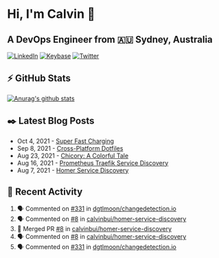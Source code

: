 # Hi, I'm Calvin 🍭
## A DevOps Engineer from 🇦🇺 Sydney, Australia</h3>

[![LinkedIn](https://img.shields.io/badge/-c–bui-0077B5?style=flat-square&labelColor=0077B5&logo=LinkedIn&logoColor=white)](https://www.linkedin.com/in/c-bui/)
[![Keybase](https://img.shields.io/badge/-calvinbui-ff6f21?style=flat-square&labelColor=ff6f21&logo=Keybase&logoColor=white)](https://keybase.io/calvinbui)
[![Twitter](https://img.shields.io/badge/-ASAPCalvin-1DA1F2?style=flat-square&labelColor=1DA1F2&logo=Twitter&logoColor=white)](https://twitter.com/ASAPCalvin)

<!-- https://github.com/rishavanand/github-profilinator -->
## ⚡ GitHub Stats
[![Anurag's github stats](https://github-readme-stats.vercel.app/api?username=calvinbui&count_private=true&hide_title=true)](https://github.com/anuraghazra/github-readme-stats)

<!-- https://github.com/gautamkrishnar/blog-post-workflow -->
## ✒️ Latest Blog Posts

<!-- BLOG-POST-LIST:START -->
- Oct 4, 2021 - [Super Fast Charging](https://calvin.me/super-fast-charging)
- Sep 8, 2021 - [Cross-Platform Dotfiles](https://calvin.me/cross-platform-dotfiles)
- Aug 23, 2021 - [Chicory: A Colorful Tale](https://calvin.me/chicory)
- Aug 16, 2021 - [Prometheus Traefik Service Discovery](https://calvin.me/prometheus-traefik-service-discovery)
- Aug 7, 2021 - [Homer Service Discovery](https://calvin.me/homer-service-discovery)

<!-- BLOG-POST-LIST:END -->

## 🏃‍ Recent Activity

<!--START_SECTION:activity-->
1. 🗣 Commented on [#331](https://github.com/dgtlmoon/changedetection.io/issues/331) in [dgtlmoon/changedetection.io](https://github.com/dgtlmoon/changedetection.io)
2. 🗣 Commented on [#8](https://github.com/calvinbui/homer-service-discovery/issues/8) in [calvinbui/homer-service-discovery](https://github.com/calvinbui/homer-service-discovery)
3. 🎉 Merged PR [#8](https://github.com/calvinbui/homer-service-discovery/pull/8) in [calvinbui/homer-service-discovery](https://github.com/calvinbui/homer-service-discovery)
4. 🗣 Commented on [#8](https://github.com/calvinbui/homer-service-discovery/issues/8) in [calvinbui/homer-service-discovery](https://github.com/calvinbui/homer-service-discovery)
5. 🗣 Commented on [#331](https://github.com/dgtlmoon/changedetection.io/issues/331) in [dgtlmoon/changedetection.io](https://github.com/dgtlmoon/changedetection.io)
<!--END_SECTION:activity-->
